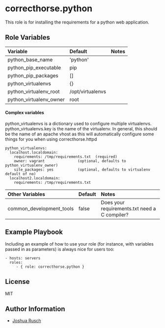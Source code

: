 correcthorse.python
=========

This role is for installing the requirements for a python web application.

Role Variables
--------------


| Variable                              | Default                       | Notes                                         |
| :---                                  | :---                          | :---                                          |
| python_base_name			| 'python'			| 						|
| python_pip_executable			| pip				|						|
| python_pip_packages			| []				| 						|
| python_virtualenvs			| {}				|						|
| python_virtualenv_root		| /opt/virtualenvs		|						|
| python_virtualenv_owner		| root				|						|

#### Complex variables

python_virtualenvs is a dictionary used to configure multiple virtualenvs. python_virtualenvs.key is the name of the virtualenv.
In general, this should be the name of an apache vhost as this will automatically configure some things for you when using correcthorse.httpd

    python_virtualenvs:
      localhost.localdomain:
        requirements: /tmp/requirements.txt  (required)
        owner: vagrant			     (optional, defaults to python_virtualenv_owner)
        site_packages: yes		     (optional, defaults to virtualenv default of no)
      localhost2.localdomain:
        requirements: /tmp/requirements.txt

| Other Variables                       | Default                       | Notes                                         |
| :---                                  | :---                          | :---                                          |
| common_development_tools		| false				| Does your requirements.txt need a C compiler? |

Example Playbook
----------------

Including an example of how to use your role (for instance, with variables passed in as parameters) is always nice for users too:

    - hosts: servers
      roles:
         - { role: correcthorse.python }

License
-------

MIT

Author Information
------------------

* [Joshua Rusch](https://correct.horse/)
